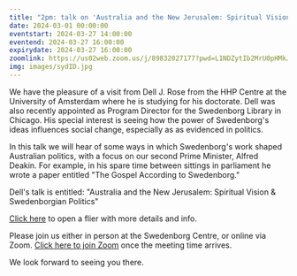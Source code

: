 ```yaml
---
title: "2pm: talk on 'Australia and the New Jerusalem: Spiritual Vision & Swedenborgian Politics' by visiting scholar Dell J. Rose"
date: 2024-03-01 00:00:00
eventstart: 2024-03-27 14:00:00
eventend: 2024-03-27 16:00:00
expirydate: 2024-03-27 16:00:00
zoomlink: https://us02web.zoom.us/j/89832027177?pwd=L1NDZytIb2MrU0pHMkJ4SVJBdG5EQT09
img: images/sydID.jpg
---
```


We have the pleasure of a visit from Dell J. Rose from the HHP Centre at the University of Amsterdam where he is studying for his doctorate.
Dell was also recently appointed as Program Director for the Swedenborg Library in Chicago.
His special interest is seeing how the power of Swedenborg's ideas influences social change, especially as as evidenced in politics.

In this talk we will hear of some ways in which Swedenborg's work shaped Australian politics, with a focus on our second Prime Minister, Alfred Deakin. For example, in his spare time between sittings in parliament he wrote a paper entitled "The Gospel According to Swedenborg."

Dell's talk is entitled: "Australia and the New Jerusalem: Spiritual Vision & Swedenborgian Politics"

[Click here](https://static.swedenborg.com.au/pdf/fliers/syd20240327.pdf) to open a flier with more details and info.

Please join us either in person at the Swedenborg Centre, or online via Zoom. [Click here to join Zoom](https://us02web.zoom.us/j/89832027177?pwd=L1NDZytIb2MrU0pHMkJ4SVJBdG5EQT09) once the meeting time arrives.

We look forward to seeing you there.
